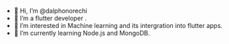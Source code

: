 - 👋 Hi, I’m @dalphonorechi
- 🌱 I’m a  flutter developer .
- 👀 I’m interested in Machine learning and its intergration into flutter apps.
- 🌱 I’m currently learning Node.js and MongoDB.

<!---
dalphonorechi/dalphonorechi is a ✨ special ✨ repository because its `README.md` (this file) appears on your GitHub profile.
You can click the Preview link to take a look at your changes.
--->
